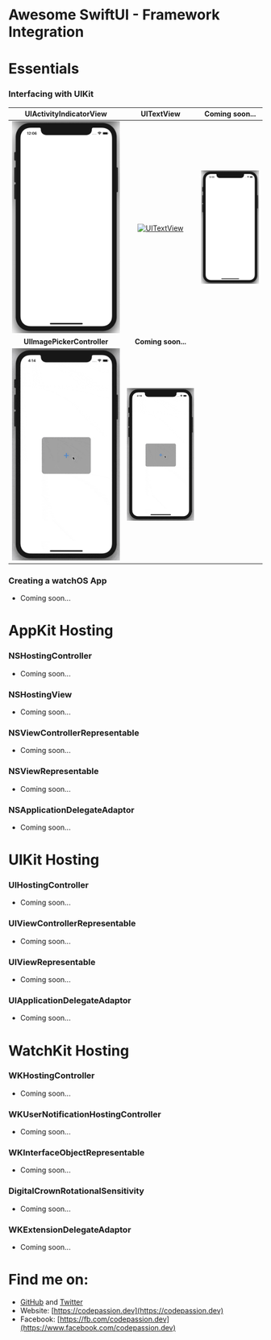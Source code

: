 # Awesome SwiftUI - Framework Integration

# Essentials

### Interfacing with UIKit

**UIActivityIndicatorView** | **UITextView**     | **Coming soon...**
:--:|:--:|:--:|
[![UIActivityIndicatorView](preview/UIActivityIndicatorView.gif)](https://github.com/CodePassion-dev/awesome-swiftui/blob/master/user-interface/framework-integration/essentials/UIActivityIndicatorView.swift) | [![UITextView](preview/UITextView.gif)]((preview/UIActivityIndicatorView.gif)](https://github.com/CodePassion-dev/awesome-swiftui/blob/master/user-interface/framework-integration/essentials/UITextView.swift)) | ![UIActivityIndicatorView](preview/UIActivityIndicatorView.gif)
**UIImagePickerController** | **Coming soon...**
[![UIImagePickerController](preview/UIImagePickerController.gif)](https://github.com/CodePassion-dev/awesome-swiftui/blob/master/user-interface/framework-integration/essentials/UIImagePickerController.swift) | ![UIImagePickerController](preview/UIImagePickerController.gif) |

### Creating a watchOS App

- Coming soon...

# AppKit Hosting

### NSHostingController

- Coming soon...

### NSHostingView

- Coming soon...

### NSViewControllerRepresentable

- Coming soon...

### NSViewRepresentable

- Coming soon...

### NSApplicationDelegateAdaptor

- Coming soon...

# UIKit Hosting

### UIHostingController

- Coming soon...

### UIViewControllerRepresentable

- Coming soon...

### UIViewRepresentable

- Coming soon...

### UIApplicationDelegateAdaptor

- Coming soon...

# WatchKit Hosting

### WKHostingController

- Coming soon...

### WKUserNotificationHostingController

- Coming soon...

### WKInterfaceObjectRepresentable

- Coming soon...

### DigitalCrownRotationalSensitivity

- Coming soon...

### WKExtensionDelegateAdaptor

- Coming soon...

# Find me on:

- [GitHub](https://github.com/duonghominhhuy) and [Twitter](https://twitter.com/duonghominhhuy)
- Website: [https://codepassion.dev](https://codepassion.dev)
- Facebook: [https://fb.com/codepassion.dev](https://www.facebook.com/codepassion.dev)


